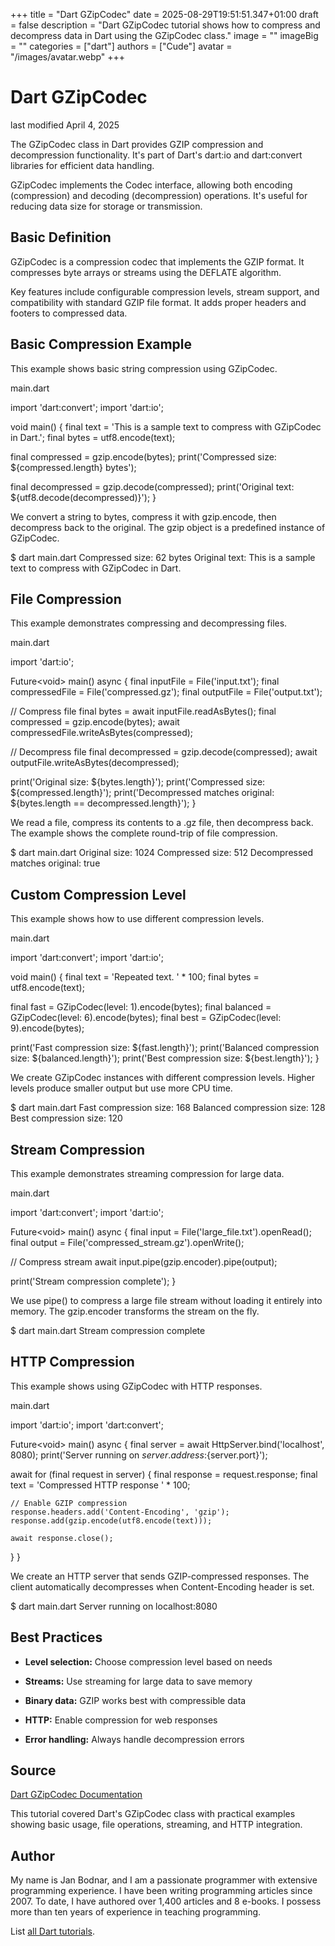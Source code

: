 +++
title = "Dart GZipCodec"
date = 2025-08-29T19:51:51.347+01:00
draft = false
description = "Dart GZipCodec tutorial shows how to compress and decompress data in Dart using the GZipCodec class."
image = ""
imageBig = ""
categories = ["dart"]
authors = ["Cude"]
avatar = "/images/avatar.webp"
+++

# Dart GZipCodec

last modified April 4, 2025

The GZipCodec class in Dart provides GZIP compression and
decompression functionality. It's part of Dart's dart:io and
dart:convert libraries for efficient data handling.

GZipCodec implements the Codec interface, allowing both encoding
(compression) and decoding (decompression) operations. It's useful for reducing
data size for storage or transmission.

## Basic Definition

GZipCodec is a compression codec that implements the GZIP format.
It compresses byte arrays or streams using the DEFLATE algorithm.

Key features include configurable compression levels, stream support, and
compatibility with standard GZIP file format. It adds proper headers and
footers to compressed data.

## Basic Compression Example

This example shows basic string compression using GZipCodec.

main.dart
  

import 'dart:convert';
import 'dart:io';

void main() {
  final text = 'This is a sample text to compress with GZipCodec in Dart.';
  final bytes = utf8.encode(text);
  
  final compressed = gzip.encode(bytes);
  print('Compressed size: ${compressed.length} bytes');
  
  final decompressed = gzip.decode(compressed);
  print('Original text: ${utf8.decode(decompressed)}');
}

We convert a string to bytes, compress it with gzip.encode, then decompress
back to the original. The gzip object is a predefined instance of GZipCodec.

$ dart main.dart
Compressed size: 62 bytes
Original text: This is a sample text to compress with GZipCodec in Dart.

## File Compression

This example demonstrates compressing and decompressing files.

main.dart
  

import 'dart:io';

Future&lt;void&gt; main() async {
  final inputFile = File('input.txt');
  final compressedFile = File('compressed.gz');
  final outputFile = File('output.txt');
  
  // Compress file
  final bytes = await inputFile.readAsBytes();
  final compressed = gzip.encode(bytes);
  await compressedFile.writeAsBytes(compressed);
  
  // Decompress file
  final decompressed = gzip.decode(compressed);
  await outputFile.writeAsBytes(decompressed);
  
  print('Original size: ${bytes.length}');
  print('Compressed size: ${compressed.length}');
  print('Decompressed matches original: ${bytes.length == decompressed.length}');
}

We read a file, compress its contents to a .gz file, then decompress back.
The example shows the complete round-trip of file compression.

$ dart main.dart
Original size: 1024
Compressed size: 512
Decompressed matches original: true

## Custom Compression Level

This example shows how to use different compression levels.

main.dart
  

import 'dart:convert';
import 'dart:io';

void main() {
  final text = 'Repeated text. ' * 100;
  final bytes = utf8.encode(text);
  
  final fast = GZipCodec(level: 1).encode(bytes);
  final balanced = GZipCodec(level: 6).encode(bytes);
  final best = GZipCodec(level: 9).encode(bytes);
  
  print('Fast compression size: ${fast.length}');
  print('Balanced compression size: ${balanced.length}');
  print('Best compression size: ${best.length}');
}

We create GZipCodec instances with different compression levels. Higher levels
produce smaller output but use more CPU time.

$ dart main.dart
Fast compression size: 168
Balanced compression size: 128
Best compression size: 120

## Stream Compression

This example demonstrates streaming compression for large data.

main.dart
  

import 'dart:convert';
import 'dart:io';

Future&lt;void&gt; main() async {
  final input = File('large_file.txt').openRead();
  final output = File('compressed_stream.gz').openWrite();
  
  // Compress stream
  await input.pipe(gzip.encoder).pipe(output);
  
  print('Stream compression complete');
}

We use pipe() to compress a large file stream without loading it entirely
into memory. The gzip.encoder transforms the stream on the fly.

$ dart main.dart
Stream compression complete

## HTTP Compression

This example shows using GZipCodec with HTTP responses.

main.dart
  

import 'dart:io';
import 'dart:convert';

Future&lt;void&gt; main() async {
  final server = await HttpServer.bind('localhost', 8080);
  print('Server running on ${server.address}:${server.port}');
  
  await for (final request in server) {
    final response = request.response;
    final text = 'Compressed HTTP response ' * 100;
    
    // Enable GZIP compression
    response.headers.add('Content-Encoding', 'gzip');
    response.add(gzip.encode(utf8.encode(text)));
    
    await response.close();
  }
}

We create an HTTP server that sends GZIP-compressed responses. The client
automatically decompresses when Content-Encoding header is set.

$ dart main.dart
Server running on localhost:8080

## Best Practices

- **Level selection:** Choose compression level based on needs

- **Streams:** Use streaming for large data to save memory

- **Binary data:** GZIP works best with compressible data

- **HTTP:** Enable compression for web responses

- **Error handling:** Always handle decompression errors

## Source

[Dart GZipCodec Documentation](https://api.dart.dev/stable/dart-io/GZipCodec-class.html)

This tutorial covered Dart's GZipCodec class with practical examples showing
basic usage, file operations, streaming, and HTTP integration.

## Author

My name is Jan Bodnar, and I am a passionate programmer with extensive
programming experience. I have been writing programming articles since 2007.
To date, I have authored over 1,400 articles and 8 e-books. I possess more
than ten years of experience in teaching programming.

List [all Dart tutorials](/dart/).